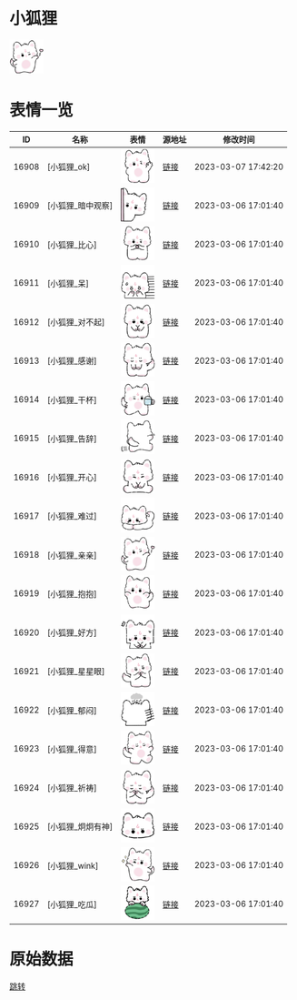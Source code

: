 # 小狐狸

<img src="./cover.png" height="60" alt="cover" />

# 表情一览

|ID|名称|表情|源地址|修改时间|
|----|----|----|----|----|
|16908|[小狐狸_ok]|<img src="./pic/016908_%5B小狐狸_ok%5D.png" height="60" alt="ok"/>|[链接](https://i0.hdslb.com/bfs/garb/eef70d1d69cbb46284c49b54c9274c4d491c3eab.png)|2023-03-07 17:42:20|
|16909|[小狐狸_暗中观察]|<img src="./pic/016909_%5B小狐狸_暗中观察%5D.png" height="60" alt="暗中观察"/>|[链接](https://i0.hdslb.com/bfs/garb/c62b931c15fa90fd1e4135493c4666c7e8434599.png)|2023-03-06 17:01:40|
|16910|[小狐狸_比心]|<img src="./pic/016910_%5B小狐狸_比心%5D.png" height="60" alt="比心"/>|[链接](https://i0.hdslb.com/bfs/garb/8bbbc57e852741898796e82aed3b5609980ebf9f.png)|2023-03-06 17:01:40|
|16911|[小狐狸_呆]|<img src="./pic/016911_%5B小狐狸_呆%5D.png" height="60" alt="呆"/>|[链接](https://i0.hdslb.com/bfs/garb/f407e2e37e4fa53898672d110197fb518bb8e5ea.png)|2023-03-06 17:01:40|
|16912|[小狐狸_对不起]|<img src="./pic/016912_%5B小狐狸_对不起%5D.png" height="60" alt="对不起"/>|[链接](https://i0.hdslb.com/bfs/garb/31e755fad278a2c974bf4b0d81995f6ec9f45bb4.png)|2023-03-06 17:01:40|
|16913|[小狐狸_感谢]|<img src="./pic/016913_%5B小狐狸_感谢%5D.png" height="60" alt="感谢"/>|[链接](https://i0.hdslb.com/bfs/garb/38a09ea0c760c6091177c29a78ccc7da72310ea8.png)|2023-03-06 17:01:40|
|16914|[小狐狸_干杯]|<img src="./pic/016914_%5B小狐狸_干杯%5D.png" height="60" alt="干杯"/>|[链接](https://i0.hdslb.com/bfs/garb/7d8e625dac8fb041bb743357181776a75c450d94.png)|2023-03-06 17:01:40|
|16915|[小狐狸_告辞]|<img src="./pic/016915_%5B小狐狸_告辞%5D.png" height="60" alt="告辞"/>|[链接](https://i0.hdslb.com/bfs/garb/d360502c8d7139616aaae4404c79947e2eac55b2.png)|2023-03-06 17:01:40|
|16916|[小狐狸_开心]|<img src="./pic/016916_%5B小狐狸_开心%5D.png" height="60" alt="开心"/>|[链接](https://i0.hdslb.com/bfs/garb/b724a00f1a6eea01fbc7bc850266a6b0a604fd50.png)|2023-03-06 17:01:40|
|16917|[小狐狸_难过]|<img src="./pic/016917_%5B小狐狸_难过%5D.png" height="60" alt="难过"/>|[链接](https://i0.hdslb.com/bfs/garb/96c426636c38c8a2fcd1a09a517e91e13588fc8b.png)|2023-03-06 17:01:40|
|16918|[小狐狸_亲亲]|<img src="./pic/016918_%5B小狐狸_亲亲%5D.png" height="60" alt="亲亲"/>|[链接](https://i0.hdslb.com/bfs/garb/a667f5dc5f027b42e1efe73084f6df4eb6f3acda.png)|2023-03-06 17:01:40|
|16919|[小狐狸_抱抱]|<img src="./pic/016919_%5B小狐狸_抱抱%5D.png" height="60" alt="抱抱"/>|[链接](https://i0.hdslb.com/bfs/garb/d882e9520621352a66cb583adeafc207faf027ef.png)|2023-03-06 17:01:40|
|16920|[小狐狸_好方]|<img src="./pic/016920_%5B小狐狸_好方%5D.png" height="60" alt="好方"/>|[链接](https://i0.hdslb.com/bfs/garb/5698f96a89aea00902d7eaf635015b1451833938.png)|2023-03-06 17:01:40|
|16921|[小狐狸_星星眼]|<img src="./pic/016921_%5B小狐狸_星星眼%5D.png" height="60" alt="星星眼"/>|[链接](https://i0.hdslb.com/bfs/garb/2f99b2fa7350dc440022e3166fd0ab6c95a36c91.png)|2023-03-06 17:01:40|
|16922|[小狐狸_郁闷]|<img src="./pic/016922_%5B小狐狸_郁闷%5D.png" height="60" alt="郁闷"/>|[链接](https://i0.hdslb.com/bfs/garb/39873e3be0990ff387c1468cc138db7527c60581.png)|2023-03-06 17:01:40|
|16923|[小狐狸_得意]|<img src="./pic/016923_%5B小狐狸_得意%5D.png" height="60" alt="得意"/>|[链接](https://i0.hdslb.com/bfs/garb/ecf3bc5a1ebe7002f78f98a37fdd4f734ebe46f3.png)|2023-03-06 17:01:40|
|16924|[小狐狸_祈祷]|<img src="./pic/016924_%5B小狐狸_祈祷%5D.png" height="60" alt="祈祷"/>|[链接](https://i0.hdslb.com/bfs/garb/7163c79b9554cd8099d1ede52018e71dc60c6777.png)|2023-03-06 17:01:40|
|16925|[小狐狸_炯炯有神]|<img src="./pic/016925_%5B小狐狸_炯炯有神%5D.png" height="60" alt="炯炯有神"/>|[链接](https://i0.hdslb.com/bfs/garb/0884640046bd97ae27be8e53f22bb0c1e7d5adb5.png)|2023-03-06 17:01:40|
|16926|[小狐狸_wink]|<img src="./pic/016926_%5B小狐狸_wink%5D.png" height="60" alt="wink"/>|[链接](https://i0.hdslb.com/bfs/garb/261efc4e3613b873ad2bf73cb81f5173da17f14f.png)|2023-03-06 17:01:40|
|16927|[小狐狸_吃瓜]|<img src="./pic/016927_%5B小狐狸_吃瓜%5D.png" height="60" alt="吃瓜"/>|[链接](https://i0.hdslb.com/bfs/garb/ed1cc4875244d9422d72c0ae55ffae3bdc0af8e4.png)|2023-03-06 17:01:40|

# 原始数据

[跳转](./raw.json)

